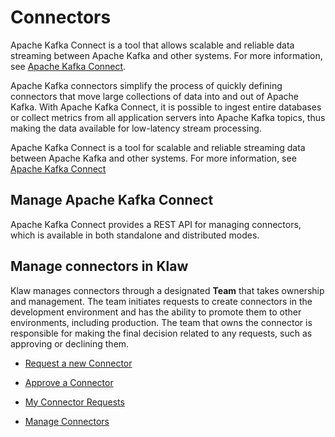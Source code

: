 # Connectors

Apache Kafka Connect is a tool that allows scalable and reliable data streaming
between Apache Kafka and other systems. For more information, see [Apache Kafka
Connect](https://kafka.apache.org/documentation/#connect).

Apache Kafka connectors simplify the process of quickly defining connectors
that move large collections of data into and out of Apache Kafka. With Apache Kafka
Connect, it is possible to ingest entire databases or collect metrics
from all application servers into Apache Kafka topics, thus making the data
available for low-latency stream processing.

Apache Kafka Connect is a tool for scalable and reliable streaming data between
Apache Kafka and other systems. For more information, see [Apache Kafka
Connect](https://kafka.apache.org/documentation/#connect)

## Manage Apache Kafka Connect

Apache Kafka Connect provides a REST API for managing connectors, which is
available in both standalone and distributed modes.

## Manage connectors in Klaw

Klaw manages connectors through a designated **Team** that takes
ownership and management. The team initiates requests to create
connectors in the development environment and has the ability to promote
them to other environments, including production. The team that owns the
connector is responsible for making the final decision related to any
requests, such as approving or declining them.

- [Request a new Connector](Request-a-new-connector.md)

- [Approve a Connector](Approve-a-connector.md)

- [My Connector Requests](My-connector-requests.md)

- [Manage Connectors](manage-connectors.md)
